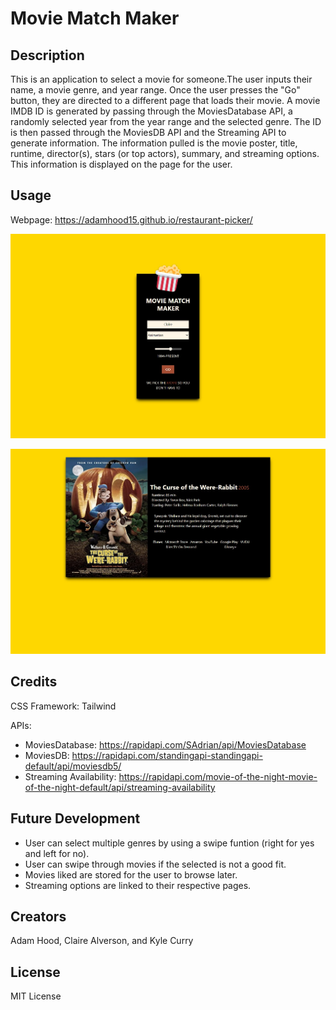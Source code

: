 # Movie Match Maker

## Description

This is an application to select a movie for someone.The user inputs their name, a movie genre, and year range. Once the user presses the "Go" button, they are directed to a different page that loads their movie. A movie IMDB ID is generated by passing through the MoviesDatabase API, a randomly selected year from the year range and the selected genre. The ID is then passed through the MoviesDB API and the Streaming API to generate information. The information pulled is the movie poster, title, runtime, director(s), stars (or top actors), summary, and streaming options. This information is displayed on the page for the user.

## Usage

Webpage: https://adamhood15.github.io/restaurant-picker/

![Start Page Screenshot](assets/images/screenshot_1.jpeg)

![Final Page Screenshot](assets/images/screenshot_2.jpeg)

## Credits

CSS Framework: Tailwind 

APIs:
- MoviesDatabase: https://rapidapi.com/SAdrian/api/MoviesDatabase 
- MoviesDB: https://rapidapi.com/standingapi-standingapi-default/api/moviesdb5/ 
- Streaming Availability: https://rapidapi.com/movie-of-the-night-movie-of-the-night-default/api/streaming-availability 

## Future Development

- User can select multiple genres by using a swipe funtion (right for yes and left for no).
- User can swipe through movies if the selected is not a good fit.
- Movies liked are stored for the user to browse later.
- Streaming options are linked to their respective pages.

## Creators

Adam Hood, Claire Alverson, and Kyle Curry

## License

MIT License

